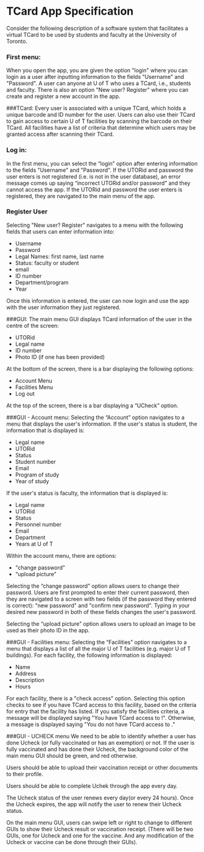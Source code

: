 # TCard App Specification

Consider the following description of a software system that facilitates a virtual TCard to be used by students and
faculty at the University of Toronto.

### First menu:
When you open the app, you are given the option "login" where you can login as a user after inputting information to the
fields "Username" and "Password". A user can anyone at U of T who uses a TCard, i.e., students and faculty. There is 
also an option "New user? Register" where you can create and register a new account in the app.

###TCard:
Every user is associated with a unique TCard, which holds a unique barcode and ID number for the user.
Users can also use their TCard to gain access to certain U of T facilities by scanning the barcode on their TCard.
All facilities have a list of criteria that determine which users may be granted access after scanning their TCard.

### Log in:
In the first menu, you can select the “login” option after entering information to the fields "Username" and "Password". If the UTORid and
password the user enters is not registered (i.e. is not in the user database), an error message comes up saying
“incorrect UTORid and/or password” and they cannot access the app. If the UTORid and password the user enters is
registered, they are navigated to the main menu of the app.

### Register User
Selecting "New user? Register" navigates to a menu with the following fields that users can enter information into:
- Username
- Password
- Legal Names: first name, last name
- Status: faculty or student
- email
- ID number
- Department/program
- Year

Once this information is entered, the user can now login and use the app with the user information they just registered.

###GUI:
The main menu GUI displays TCard information of the user in the centre of the screen:
- UTORid
- Legal name
- ID number
- Photo ID (if one has been provided)

At the bottom of the screen, there is a bar displaying the following options:
- Account Menu
- Facilities Menu
- Log out

At the top of the screen, there is a bar displaying a “UCheck” option.

###GUI - Account menu:
Selecting the “Account” option navigates to a menu that displays the user's information. If the user's status is student,
the information that is displayed is:
- Legal name
- UTORid
- Status
- Student number
- Email
- Program of study
- Year of study

If the user's status is faculty, the information that is displayed is:
- Legal name
- UTORid
- Status
- Personnel number
- Email
- Department
- Years at U of T

Within the account menu, there are options:
- "change password"
- “upload picture”

Selecting the “change password” option allows users to change their password. Users are first prompted to enter their 
current password, then they are navigated to a screen with two fields (if the password they entered is correct):
"new password" and "confirm new password". Typing in your desired new password in both of these fields changes the user's
password.

Selecting the “upload picture” option allows users to upload an image to be used as their photo ID in the app.

###GUI - Facilities menu:
Selecting the “Facilities” option navigates to a menu that displays a list of all the major U of T facilities (e.g.
major U of T buildings). For each facility, the following information is displayed:
- Name
- Address
- Description
- Hours

For each facility, there is a "check access" option. Selecting this option checks to see if you have TCard
access to this facility, based on the criteria for entry that the facility has listed. If you satisfy the facilities
criteria, a message will be displayed saying "You have TCard access to <facility name>!". Otherwise, a message is
displayed saying "You do not have TCard access to <facility name>."

###GUI - UCHECK menu
We need to be able to identify whether a user has done Ucheck (or fully vaccinated or has an exemption) or not. If the
user is fully vaccinated and has done their Ucheck, the background color of the main menu GUI should be green, and red
otherwise.

Users should be able to upload their vaccination receipt or other documents to their profile.

Users should be able to complete Uchek through the app every day.

The Ucheck status of the user renews every day(or every 24 hours). Once the Ucheck expires, the app will notify the user to renew their Ucheck status.

On the main menu GUI, users can swipe left or right to change to different GUIs to show their Ucheck result or 
vaccination receipt. (There will be two GUIs, one for Ucheck and one for the vaccine. And any modification of the 
Ucheck or vaccine can be done through their GUIs).


